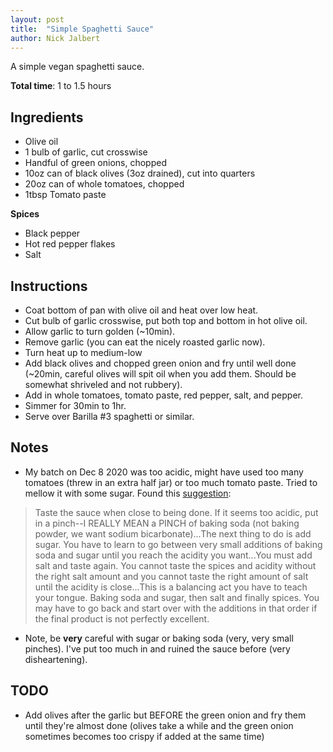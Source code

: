 ```yaml
---
layout: post
title:  "Simple Spaghetti Sauce"
author: Nick Jalbert
---
```


A simple vegan spaghetti sauce.

**Total time**: 1 to 1.5 hours

## Ingredients

* Olive oil
* 1 bulb of garlic, cut crosswise
* Handful of green onions, chopped
* 10oz can of black olives (3oz drained), cut into quarters
* 20oz can of whole tomatoes, chopped
* 1tbsp Tomato paste

**Spices**

* Black pepper
* Hot red pepper flakes
* Salt

## Instructions

* Coat bottom of pan with olive oil and heat over low heat.
* Cut bulb of garlic crosswise, put both top and bottom in hot olive oil.
* Allow garlic to turn golden (~10min).
* Remove garlic (you can eat the nicely roasted garlic now).
* Turn heat up to medium-low
* Add black olives and chopped green onion and fry until well done (~20min,
  careful olives will spit oil when you add them.  Should be somewhat shriveled
  and not rubbery).
* Add in whole tomatoes, tomato paste, red pepper, salt, and pepper.
* Simmer for 30min to 1hr.
* Serve over Barilla #3 spaghetti or similar.

## Notes

* My batch on Dec 8 2020 was too acidic, might have used too many tomatoes
  (threw in an extra half jar) or too much tomato paste.  Tried to mellow it
  with some sugar.  Found this
  [suggestion](https://www.quora.com/How-do-you-make-spaghetti-less-acidic):

> Taste the sauce when close to being done. If it seems too acidic, put in a
> pinch--I REALLY MEAN a PINCH of baking soda (not baking powder, we want
> sodium bicarbonate)...The next thing to do is add sugar. You have to learn to
> go between very small additions of baking soda and sugar until you reach the
> acidity you want...You must add salt and taste again. You cannot taste the
> spices and acidity without the right salt amount and you cannot taste the
> right amount of salt until the acidity is close...This is a balancing act you
> have to teach your tongue. Baking soda and sugar, then salt and finally
> spices. You may have to go back and start over with the additions in that
> order if the final product is not perfectly excellent.

* Note, be **very** careful with sugar or baking soda (very, very small
  pinches).  I've put too much in and ruined the sauce before (very
  disheartening).

## TODO

* Add olives after the garlic but BEFORE the green onion and fry them until
  they're almost done (olives take a while and the green onion sometimes
  becomes too crispy if added at the same time)

<!-- ## Changes -->

<!-- ## See also -->
